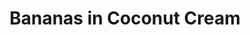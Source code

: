 ---
layout: recipe
title:  "Bananas in Coconut Cream"
image: bananas-in-coconut-cream.jpg
imagecredit: http://www.food.com/recipe/banana-in-coconut-cream-136432
dateAdded: 20170316

authorName:
authorURL: 
sourceName: Food.com
sourceURL: http://www.food.com/recipe/banana-in-coconut-cream-136432
category: Dessert
yield: 6
prepTime: 10
cookTime: 5

ingredients:
- 5 bananas, Cut into 2-inch pieces
- 2 cups coconut milk, Low fat is fine
- 4 tablespoons granulated sugar
- 1⁄2 teaspoon salt
- 1 cinnamon stick
- 1⁄4 cup toasted coconut (optional)
- 1 mango, peeled pitted and cubed (optional)

directions:
- In a saucepan, heat the coconut milk with the cinnamon, sugar and salt, and cook gently until the sugar has dissolved. Add the banana pieces and cook gently for 5 minutes.
- Remove cinnamon and discard.
- Divide the mixture into 6-8 small bowls and serve warm.
- Garnish with toasted coconut and mango as desired

---